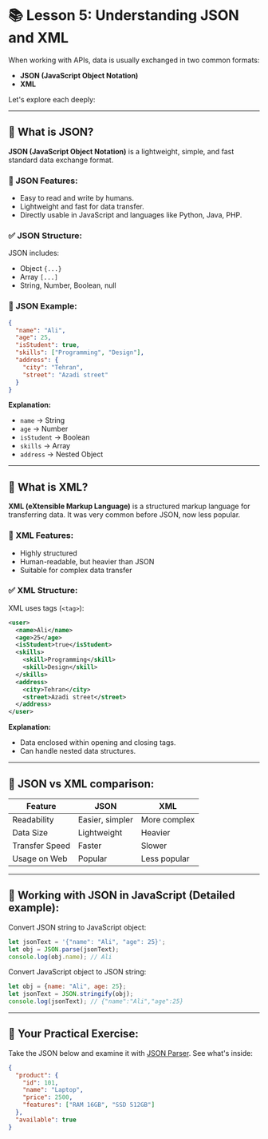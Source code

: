 # 📚 Lesson 5: Understanding JSON and XML

When working with APIs, data is usually exchanged in two common formats:

* **JSON (JavaScript Object Notation)**
* **XML**

Let's explore each deeply:

---

## 🔹 What is JSON?

**JSON (JavaScript Object Notation)** is a lightweight, simple, and fast standard data exchange format.

### 📌 JSON Features:

* Easy to read and write by humans.
* Lightweight and fast for data transfer.
* Directly usable in JavaScript and languages like Python, Java, PHP.

### ✅ JSON Structure:

JSON includes:

* Object `{...}`
* Array `[...]`
* String, Number, Boolean, null

### 📝 JSON Example:

```json
{
  "name": "Ali",
  "age": 25,
  "isStudent": true,
  "skills": ["Programming", "Design"],
  "address": {
    "city": "Tehran",
    "street": "Azadi street"
  }
}
```

**Explanation:**

* `name` → String
* `age` → Number
* `isStudent` → Boolean
* `skills` → Array
* `address` → Nested Object

---

## 🔹 What is XML?

**XML (eXtensible Markup Language)** is a structured markup language for transferring data. It was very common before JSON, now less popular.

### 📌 XML Features:

* Highly structured
* Human-readable, but heavier than JSON
* Suitable for complex data transfer

### ✅ XML Structure:

XML uses tags (`<tag>`):

```xml
<user>
  <name>Ali</name>
  <age>25</age>
  <isStudent>true</isStudent>
  <skills>
    <skill>Programming</skill>
    <skill>Design</skill>
  </skills>
  <address>
    <city>Tehran</city>
    <street>Azadi street</street>
  </address>
</user>
```

**Explanation:**

* Data enclosed within opening and closing tags.
* Can handle nested data structures.

---

## 🧩 JSON vs XML comparison:

| Feature        | JSON            | XML          |
| -------------- | --------------- | ------------ |
| Readability    | Easier, simpler | More complex |
| Data Size      | Lightweight     | Heavier      |
| Transfer Speed | Faster          | Slower       |
| Usage on Web   | Popular         | Less popular |

---

## 🔬 Working with JSON in JavaScript (Detailed example):

Convert JSON string to JavaScript object:

```js
let jsonText = '{"name": "Ali", "age": 25}';
let obj = JSON.parse(jsonText);
console.log(obj.name); // Ali
```

Convert JavaScript object to JSON string:

```js
let obj = {name: "Ali", age: 25};
let jsonText = JSON.stringify(obj);
console.log(jsonText); // {"name":"Ali","age":25}
```

---

## 🧪 Your Practical Exercise:

Take the JSON below and examine it with [JSON Parser](https://jsonformatter.org/json-parser). See what's inside:

```json
{
  "product": {
    "id": 101,
    "name": "Laptop",
    "price": 2500,
    "features": ["RAM 16GB", "SSD 512GB"]
  },
  "available": true
}
```

